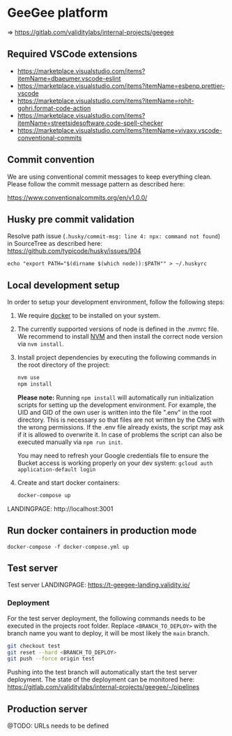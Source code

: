 # GeeGee platform

=> https://gitlab.com/validitylabs/internal-projects/geegee

## Required VSCode extensions

- https://marketplace.visualstudio.com/items?itemName=dbaeumer.vscode-eslint
- https://marketplace.visualstudio.com/items?itemName=esbenp.prettier-vscode
- https://marketplace.visualstudio.com/items?itemName=rohit-gohri.format-code-action
- https://marketplace.visualstudio.com/items?itemName=streetsidesoftware.code-spell-checker
- https://marketplace.visualstudio.com/items?itemName=vivaxy.vscode-conventional-commits

## Commit convention

We are using conventional commit messages to keep everything clean.
Please follow the commit message pattern as described here:

https://www.conventionalcommits.org/en/v1.0.0/

## Husky pre commit validation

Resolve path issue (`.husky/commit-msg: line 4: npx: command not found`) in SourceTree as described here: https://github.com/typicode/husky/issues/904

```
echo "export PATH="$(dirname $(which node)):$PATH"" > ~/.huskyrc
```

## Local development setup

In order to setup your development environment, follow the following steps:

1. We require [docker](https://www.docker.com/get-started) to be installed on your system.
2. The currently supported versions of node is defined in the .nvmrc file. We recommend to install [NVM](https://github.com/nvm-sh/nvm#installing-and-updating) and then install the correct node version via `nvm install`.
3. Install project dependencies by executing the following commands in the root directory of the project:

   ```bash
   nvm use
   npm install
   ```

   **Please note:** Running `npm install` will automatically run initialization scripts for setting up the development environment. For example, the UID and GID of the own user is written into the file ".env" in the root directory. This is necessary so that files are not written by the CMS with the wrong permissions. If the .env file already exists, the script may ask if it is allowed to overwrite it. In case of problems the script can also be executed manually via `npm run init`.

   You may need to refresh your Google credentials file to ensure the Bucket access is working properly on your dev system: `gcloud auth application-default login`

4. Create and start docker containers:

   ```sh
   docker-compose up
   ```

LANDINGPAGE: http://localhost:3001

## Run docker containers in production mode

```
docker-compose -f docker-compose.yml up
```

## Test server

Test server LANDINGPAGE: https://t-geegee-landing.validity.io/

### Deployment

For the test server deployment, the following commands needs to be executed in the projects root folder.
Replace `<BRANCH_TO_DEPLOY>` with the branch name you want to deploy, it will be most likely the `main` branch.

```bash
git checkout test
git reset --hard <BRANCH_TO_DEPLOY>
git push --force origin test
```

Pushing into the test branch will automatically start the test server deployment.
The state of the deployment can be monitored here: https://gitlab.com/validitylabs/internal-projects/geegee/-/pipelines

## Production server

@TODO: URLs needs to be defined
